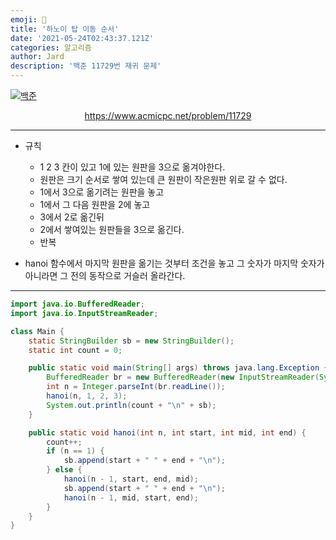 ```yaml
---
emoji: 🧢
title: '하노이 탑 이동 순서'
date: '2021-05-24T02:43:37.121Z'
categories: 알고리즘
author: Jard
description: '백준 11729번 재귀 문제'
---
```


[![백준](https://d2gd6pc034wcta.cloudfront.net/images/logo@2x.png)](https://www.acmicpc.net/problem/11729)

<div style="text-align:center"><a href="https://www.acmicpc.net/problem/11729">https://www.acmicpc.net/problem/11729</a></div>

---

- 규칙

  - 1 2 3 칸이 있고 1에 있는 원판을 3으로 옮겨야한다.
  - 원판은 크기 순서로 쌓여 있는데 큰 원판이 작은원판 위로 갈 수 없다.
  - 1에서 3으로 옮기려는 원판을 놓고
  - 1에서 그 다음 원판을 2에 놓고
  - 3에서 2로 옮긴뒤
  - 2에서 쌓여있는 원판들을 3으로 옮긴다.
  - 반복

- hanoi 함수에서 마지막 원판을 옮기는 것부터 조건을 놓고 그 숫자가 마지막 숫자가 아니라면 그 전의 동작으로 거슬러 올라간다.

---

```java
import java.io.BufferedReader;
import java.io.InputStreamReader;

class Main {
    static StringBuilder sb = new StringBuilder();
    static int count = 0;

    public static void main(String[] args) throws java.lang.Exception {
        BufferedReader br = new BufferedReader(new InputStreamReader(System.in));
        int n = Integer.parseInt(br.readLine());
        hanoi(n, 1, 2, 3);
        System.out.println(count + "\n" + sb);
    }

    public static void hanoi(int n, int start, int mid, int end) {
        count++;
        if (n == 1) {
            sb.append(start + " " + end + "\n");
        } else {
            hanoi(n - 1, start, end, mid);
            sb.append(start + " " + end + "\n");
            hanoi(n - 1, mid, start, end);
        }
    }
}
```
